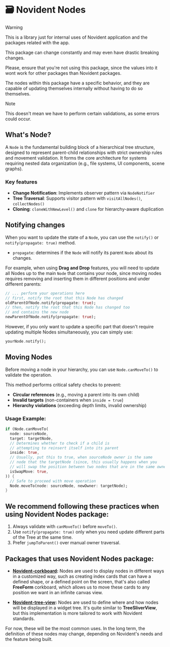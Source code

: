 # 🗃️ Novident Nodes

> [!WARNING]
> This is a library just for internal uses of Novident application 
> and the packages related with the app. 
>
> This package can change constantly and may even have drastic breaking changes.
>
> Please, ensure that you're not using this package, since the values 
> into it wont work for other packages than Novident packages.

The nodes within this package have a specific behavior, and they are capable of updating themselves internally without having to do so themselves.

> [!NOTE]
> This doesn't mean we have to perform certain validations, as some errors could occur.

## What's Node?

A `Node` is the fundamental building block of a hierarchical tree structure, designed to represent parent-child relationships with strict ownership rules and movement validation. It forms the core architecture for systems requiring nested data organization (e.g., file systems, UI components, scene graphs).

### Key features

- **Change Notification**: Implements observer pattern via `NodeNotifier`
- **Tree Traversal**: Supports visitor pattern with `visitAllNodes()`, `collectNodes()`
- **Cloning**: `cloneWithNewLevel()` and `clone` for hierarchy-aware duplication

## Notifying changes 

When you want to update the state of a `Node`, you can use the `notify()` or `notify(propagate: true)` method.

* `propagate`: determines if the `Node` will notify its parent `Node` about its changes.

For example, when using **Drag and Drop** features, you will need to update all Nodes up to the main `Node` that contains your node, since moving nodes requires removing and inserting them in different positions and under different parents:

```dart
// ... perform your operations here
// first, notify the root that this Node has changed
oldParentOfNode.notify(propagate: true);
// then, notify the root that this Node has changed too 
// and contains the new node
newParentOfNode.notify(propagate: true);
```

However, if you only want to update a specific part that doesn't require updating multiple Nodes simultaneously, you can simply use: 

```dart
yourNode.notify();
```

## Moving Nodes

Before moving a node in your hierarchy, you can use `Node.canMoveTo()` to validate the operation. 

This method performs critical safety checks to prevent:

- **Circular references** (e.g., moving a parent into its own child)
- **Invalid targets** (non-containers when `inside = true`)
- **Hierarchy violations** (exceeding depth limits, invalid ownership)

### Usage Example:

```dart
if (Node.canMoveTo(
  node: sourceNode,
  target: targetNode,
  // Determines whether to check if a child is 
  // attempting to reinsert itself into its parent
  inside: true,    
  // Usually, put this to true, when sourceNode owner is the same
  // node that the targetNode (since, this usually happens when you 
  // will swap the position between two nodes that are in the same owner)
  isSwapMove: true, 
)) {
  // Safe to proceed with move operation
  Node.moveTo(node: sourceNode, newOwner: targetNode);
}
```

## We recommend following these practices when using **Novident Nodes** package: 

1. Always validate with `canMoveTo()` before `moveTo()`.
2. Use `notify(propagate: true)` only when you need update different parts of the Tree at the same time.
3. Prefer `jumpToParent()` over manual owner traversal.

## Packages that uses **Novident Nodes** package:

- **[Novident-corkboard](https://github.com/Novident/novident-corkboard):** Nodes are used to display nodes in different ways in a customized way, such as creating index cards that can have a defined shape, or a defined point on the screen, that's also called **FreeForm** corkboard, which allows us to move these cards to any position we want in an infinite canvas view.

- **[Novident-tree-view](https://github.com/Novident/novident-tree-view):** Nodes are used to define where and how nodes will be displayed in a widget tree. It's quite similar to **TreeSliverView**, but this implementation is more tailored to work with Novident standards.

For now, these will be the most common uses. In the long term, the definition of these nodes may change, depending on Novident's needs and the feature being built.

